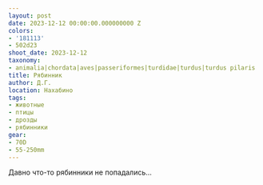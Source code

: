 ```yaml
---
layout: post
date: 2023-12-12 00:00:00.000000000 Z
colors:
- '181113'
- 502d23
shoot_date: 2023-12-12
taxonomy:
- animalia|chordata|aves|passeriformes|turdidae|turdus|turdus pilaris
title: Рябинник
author: Д.Г.
location: Нахабино
tags:
- животные
- птицы
- дрозды
- рябинники
gear:
- 70D
- 55-250mm
---
```

Давно что-то рябинники не попадались...

